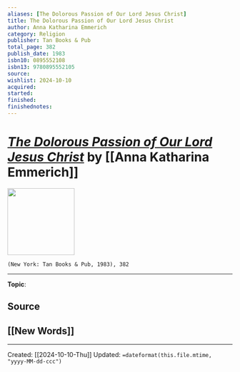 ```yaml
---
aliases: [The Dolorous Passion of Our Lord Jesus Christ]
title: The Dolorous Passion of Our Lord Jesus Christ
author: Anna Katharina Emmerich
category: Religion
publisher: Tan Books & Pub
total_page: 382
publish_date: 1983
isbn10: 0895552108
isbn13: 9780895552105
source: 
wishlist: 2024-10-10
acquired: 
started: 
finished: 
finishednotes: 
---
```

# *[The Dolorous Passion of Our Lord Jesus Christ]()* by [[Anna Katharina Emmerich]]

<img src="http://books.google.com/books/content?id=bJSza-8XyXgC&printsec=frontcover&img=1&zoom=1&source=gbs_api" width=150>

`(New York: Tan Books & Pub, 1983), 382`



--- 
**Topic**: 

**Source**
- 
 
**[[New Words]]**
- 

---
Created: [[2024-10-10-Thu]]
Updated: `=dateformat(this.file.mtime, "yyyy-MM-dd-ccc")`